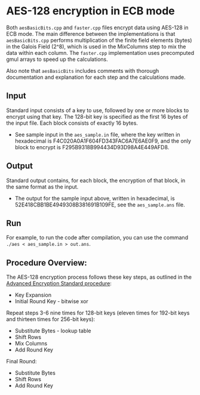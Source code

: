 # AES-128 encryption in ECB mode

Both `aesBasicBits.cpp` and `faster.cpp` files encrypt data using AES-128 in ECB mode. The main difference between the implementations is that `aesBasicBits.cpp` performs multiplication of the finite field elements (bytes) in the Galois Field (2^8), which is used in the MixColumns step to mix the data within each column. The `faster.cpp` implementation uses precomputed gmul arrays to speed up the calculations. 

Also note that `aesBasicBits` includes comments with thorough documentation and explanation for each step and the calculations made.

## Input
Standard input consists of a key to use, followed by one or more blocks to encrypt using that key. The 128-bit key is specified as the first 16 bytes of the input file. Each block consists of exactly 16 bytes.

* See sample input in the `aes_sample.in` file, where the key written in hexadecimal is F4C020A0A1F604FD343FAC6A7E6AE0F9, and the only block to encrypt is F295B9318B994434D93D98A4E449AFD8.

## Output
Standard output contains, for each block, the encryption of that block, in the same format as the input.

* The output for the sample input above, written in hexadecimal, is 52E418CBB1BE4949308B381691B109FE, see the `aes_sample.ans` file. 

## Run
For example, to run the code after compilation, you can use the command `./aes < aes_sample.in > out.ans`.

## Procedure Overview:
The AES-128 encryption process follows these key steps, as outlined in the [Advanced Encryption Standard procedure](https://en.wikipedia.org/wiki/Advanced_Encryption_Standard):

- Key Expansion
- Initial Round Key - bitwise xor

Repeat steps 3-6 nine times for 128-bit keys (eleven times for 192-bit keys and thirteen times for 256-bit keys):
- Substitute Bytes - lookup table
- Shift Rows
- Mix Columns
- Add Round Key

Final Round:
- Substitute Bytes
- Shift Rows
- Add Round Key


